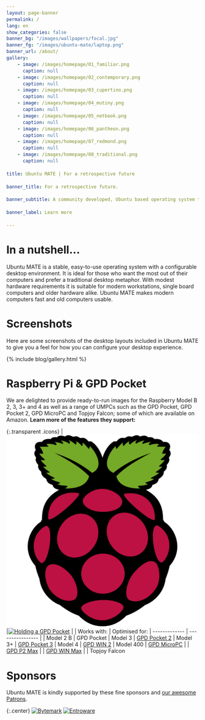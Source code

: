 ```yaml
---
layout: page-banner
permalink: /
lang: en
show_categories: false
banner_bg: "/images/wallpapers/focal.jpg"
banner_fg: "/images/ubuntu-mate/laptop.png"
banner_url: /about/
gallery:
    - image: /images/homepage/01_familiar.png
      caption: null
    - image: /images/homepage/02_contemporary.png
      caption: null
    - image: /images/homepage/03_cupertino.png
      caption: null
    - image: /images/homepage/04_mutiny.png
      caption: null
    - image: /images/homepage/05_netbook.png
      caption: null
    - image: /images/homepage/06_pantheon.png
      caption: null
    - image: /images/homepage/07_redmond.png
      caption: null
    - image: /images/homepage/08_traditional.png
      caption: null

title: Ubuntu MATE | For a retrospective future

banner_title: For a retrospective future.

banner_subtitle: A community developed, Ubuntu based operating system that beautifully integrates the MATE desktop.

banner_label: Learn more

---
```



# In a nutshell...

Ubuntu MATE is a stable, easy-to-use operating system with a configurable desktop
environment. It is ideal for those who want the most out of their computers and
prefer a traditional desktop metaphor. With modest hardware requirements it is
suitable for modern workstations, single board computers and older hardware alike.
Ubuntu MATE makes modern computers fast and old computers usable.


# Screenshots

Here are some screenshots of the desktop layouts included in Ubuntu MATE to
give you a feel for how you can configure your desktop experience.

{% include blog/gallery.html %}


# Raspberry Pi & GPD Pocket

We are delighted to provide ready-to-run images for the Raspberry Model B 2, 3,
3+ and 4 as well as a range of UMPCs such as the GPD Pocket, GPD Pocket 2,
GPD MicroPC and Topjoy Falcon; some of which are available on Amazon. **Learn more of the features they support:**

{:.transparent .icons}
| [![Raspberry Pi logo](/images/brands/raspberry-pi.svg)](/ports/raspberry-pi/) |[![Holding a GPD Pocket](/images/hardware/gpd-pocket2.png)](/ports/umpcs/) |
| Works with:   | Optimised for:
| ------------- | ---------------- |
| Model 2 B     | GPD Pocket
| Model 3       | [GPD Pocket 2](https://geni.us/5oiXa2)
| Model 3+      | [GPD Pocket 3](https://geni.us/jX2hJ6)
| Model 4       | [GPD WIN 2](https://geni.us/pzyNb0)
| Model 400     | [GPD MicroPC](https://geni.us/xYuBA)
|               | [GPD P2 Max](https://geni.us/HAlIoA3)
|               | [GPD WIN Max](https://geni.us/B2tWs)
|               | Topjoy Falcon

# Sponsors

Ubuntu MATE is kindly supported by these fine sponsors and [our awesome Patrons](https://www.patreon.com/ubuntu_mate).

{:.center}
[![Bytemark](/images/sponsors/bytemark.png)](https://www.bytemark.co.uk/?r=ubuntu-mate)
[![Entroware](/images/sponsors/entroware.png)](https://entroware.com/)
